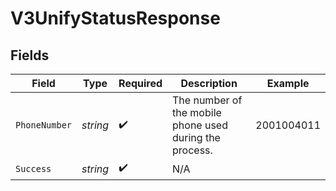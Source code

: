 # V3UnifyStatusResponse


## Fields

| Field                                                   | Type                                                    | Required                                                | Description                                             | Example                                                 |
| ------------------------------------------------------- | ------------------------------------------------------- | ------------------------------------------------------- | ------------------------------------------------------- | ------------------------------------------------------- |
| `PhoneNumber`                                           | *string*                                                | :heavy_check_mark:                                      | The number of the mobile phone used during the process. | 2001004011                                              |
| `Success`                                               | *string*                                                | :heavy_check_mark:                                      | N/A                                                     |                                                         |